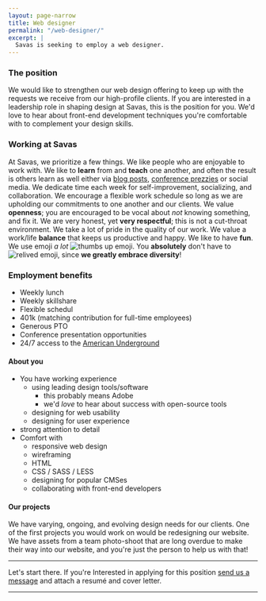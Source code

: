 ```yaml
---
layout: page-narrow
title: Web designer
permalink: "/web-designer/"
excerpt: |
  Savas is seeking to employ a web designer.
---
```


### The position
We would like to strengthen our web design offering to keep up with the
requests we receive from our high-profile clients. If you are interested in a
leadership role in shaping design at Savas, this is the position for you. We'd
love to hear about front-end development techniques you're comfortable with to complement
your design skills.

### Working at Savas
At Savas, we prioritize a few things. We like people who are enjoyable to work
with. We like to **learn** from and **teach** one another, and often the result is others
 learn as well either via [blog posts](/blog),
 [conference prezzies](https://events.drupal.org/neworleans2016/sessions/total-value-ownership-drupal-8-and-beyond) or social media.
We dedicate time each week for self-improvement, socializing, and collaboration.
We encourage a flexible work schedule
so long as we are upholding our commitments to one another and our clients. We
value **openness**; you are encouraged to be vocal about _not_ knowing something,
and fix it. We are very honest, yet **very respectful**; this is not a cut-throat
environment.
We take a lot of pride in the quality of our work. We value a work/life **balance**
that keeps us productive and happy. We like to have **fun**.
We use emoji _a lot_ <img src="http://www.emoji-cheat-sheet.com/graphics/emojis/thumbsup.png" alt="thumbs up emoji" class="emoji">.
You **absolutely** don't have to <img src="http://www.emoji-cheat-sheet.com/graphics/emojis/relieved.png" alt="relived emoji" class="emoji">,
since **we greatly embrace diversity**!

### Employment benefits
+ Weekly lunch
+ Weekly skillshare
+ Flexible schedul
+ 401k (matching contribution for full-time employees)
+ Generous PTO
+ Conference presentation opportunities
+ 24/7 access to the [American Underground](http://americanunderground.com/)

#### About you
+ You have working experience
  + using leading design tools/software
    + this probably means Adobe
    + we'd *love* to hear about success with open-source tools
  + designing for web usability
  + designing for user experience
+ strong attention to detail
+ Comfort with
  + responsive web design
  + wireframing
  + HTML
  + CSS / SASS / LESS
  + designing for popular CMSes
  + collaborating with front-end developers

#### Our projects
We have varying, ongoing, and evolving design needs for our clients. One of the
first projects you would work on would be redesigning our website. We have
assets from a team photo-shoot that are long overdue to make their way into
our website, and you're just the person to help us with that!

---

Let's start there.
If you're Interested in applying for this position
<a href="mailto:careers@savaslabs.com">send us a message</a> and attach a resumé and cover letter.

---
